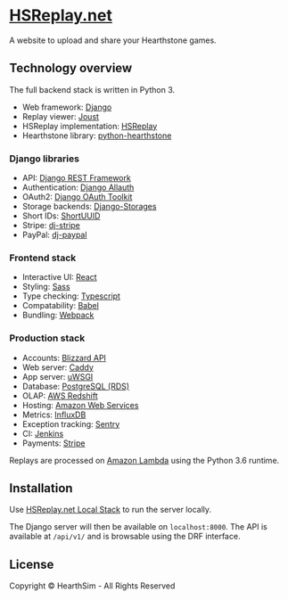 # [HSReplay.net](https://hsreplay.net)

A website to upload and share your Hearthstone games.


## Technology overview

The full backend stack is written in Python 3.

* Web framework: [Django](https://www.djangoproject.com/)
* Replay viewer: [Joust](https://github.com/HearthSim/joust/)
* HSReplay implementation: [HSReplay](https://github.com/HearthSim/hsreplay)
* Hearthstone library: [python-hearthstone](https://github.com/HearthSim/python-hearthstone)


### Django libraries

* API: [Django REST Framework](http://www.django-rest-framework.org/)
* Authentication: [Django Allauth](https://github.com/pennersr/django-allauth)
* OAuth2: [Django OAuth Toolkit](https://github.com/evonove/django-oauth-toolkit)
* Storage backends: [Django-Storages](https://github.com/jschneier/django-storages)
* Short IDs: [ShortUUID](https://github.com/stochastic-technologies/shortuuid)
* Stripe: [dj-stripe](https://github.com/dj-stripe/dj-stripe)
* PayPal: [dj-paypal](https://github.com/HearthSim/dj-paypal)


### Frontend stack

* Interactive UI: [React](https://reactjs.org/)
* Styling: [Sass](https://sass-lang.com/)
* Type checking: [Typescript](https://www.typescriptlang.org/)
* Compatability: [Babel](https://babeljs.io/)
* Bundling: [Webpack](https://webpack.js.org/)


### Production stack

* Accounts: [Blizzard API](https://dev.battle.net/)
* Web server: [Caddy](https://caddyserver.com/)
* App server: [uWSGI](https://uwsgi-docs.readthedocs.io/en/latest/)
* Database: [PostgreSQL (RDS)](https://aws.amazon.com/rds/postgresql/)
* OLAP: [AWS Redshift](https://aws.amazon.com/redshift/)
* Hosting: [Amazon Web Services](https://aws.amazon.com/)
* Metrics: [InfluxDB](https://influxdata.com/)
* Exception tracking: [Sentry](https://sentry.io/)
* CI: [Jenkins](https://jenkins.io/)
* Payments: [Stripe](https://stripe.com/)

Replays are processed on [Amazon Lambda](https://aws.amazon.com/lambda/details/)
using the Python 3.6 runtime.


## Installation

Use [HSReplay.net Local Stack](https://github.com/HearthSim/hsreplaynet-localstack)
to run the server locally.

The Django server will then be available on `localhost:8000`.
The API is available at `/api/v1/` and is browsable using the DRF interface.


## License

Copyright © HearthSim - All Rights Reserved
